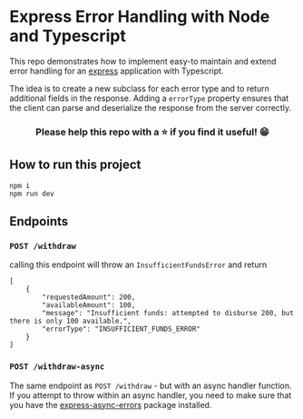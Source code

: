 # Express Error Handling with Node and Typescript

This repo demonstrates how to implement easy-to maintain and extend error handling for an [express](https://github.com/expressjs/express) application with Typescript.

The idea is to create a new subclass for each error type and to return additional fields in the response. Adding a `errorType` property ensures that the client can parse and deserialize the response from the server correctly.

<h3 align="center">Please help this repo with a ⭐️ if you find it useful! 😁</h3>


## How to run this project
```
npm i
npm run dev
```

## Endpoints
### `POST /withdraw`
calling this endpoint will throw an `InsufficientFundsError` and return
```
[
    {
        "requestedAmount": 200,
        "availableAmount": 100,
        "message": "Insufficient funds: attempted to disburse 200, but there is only 100 available.",
        "errorType": "INSUFFICIENT_FUNDS_ERROR"
    }
]
```

### `POST /withdraw-async`
The same endpoint as `POST /withdraw` - but with an async handler function. If you attempt to throw within an async handler, you need to make sure that you have the 
[express-async-errors](https://github.com/davidbanham/express-async-errors) package installed.